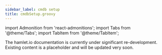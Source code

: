 ```yaml
---
sidebar_label: cmdb setup
title: cmdbSetup.groovy
---
```

import Admonition from 'react-admonitions';
import Tabs from '@theme/Tabs';
import TabItem from '@theme/TabItem';


<Admonition type="warning" title="Under Construction">
The hamlet.io documentation is currently under significant re-development. Existing content is a placeholder and will be updated very soon.
</Admonition>